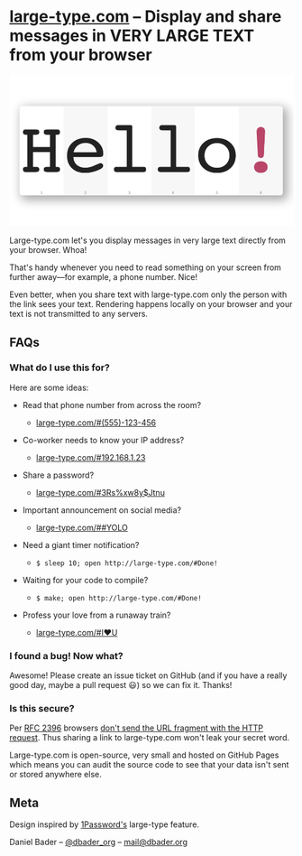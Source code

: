 # [large-type.com](http://large-type.com) – Display and share messages in VERY LARGE TEXT from your browser

![](twitter-card.png)

Large-type.com let's you display messages in very large text directly from your browser. Whoa!

That's handy whenever you need to read something on your screen from further away—for example, a phone number. Nice!

Even better, when you share text with large-type.com only the person with the link sees your text. Rendering happens locally on your browser and your text is not transmitted to any servers.

## FAQs

### What do I use this for?
Here are some ideas:

* Read that phone number from across the room?
    * [large-type.com/#(555)-123-456](http://large-type.com/#(555)-123-456)

* Co-worker needs to know your IP address?
    * [large-type.com/#192.168.1.23](http://large-type.com/#192.168.1.23)

* Share a password?
    * [large-type.com/#3Rs%xw8y$Jtnu](http://large-type.com/#3Rs%25xw8y%24Jtnu)

* Important announcement on social media?
    * [large-type.com/##YOLO](http://large-type.com/#%23YOLO)

* Need a giant timer notification?
    * `$ sleep 10; open http://large-type.com/#Done!`

* Waiting for your code to compile?
    * `$ make; open http://large-type.com/#Done!`

* Profess your love from a runaway train?
    * [large-type.com/#I❤U](http://large-type.com/#I❤U)

### I found a bug! Now what?
Awesome! Please create an issue ticket on GitHub (and if you have a really good day, maybe a pull request 😃) so we can fix it. Thanks!

### Is this secure?
Per [RFC 2396](https://tools.ietf.org/html/rfc2396#section-4) browsers [don't send the URL fragment with the HTTP request](https://stackoverflow.com/questions/317760/how-to-get-url-hash-from-server-side). Thus sharing a link to large-type.com won't leak your secret word.

Large-type.com is open-source, very small and hosted on GitHub Pages which means you can audit the source code to see that your data isn't sent or stored anywhere else.

## Meta
Design inspired by [1Password's](https://agilebits.com/onepassword) large-type feature.

Daniel Bader – [@dbader_org](https://twitter.com/dbader_org) – mail@dbader.org
